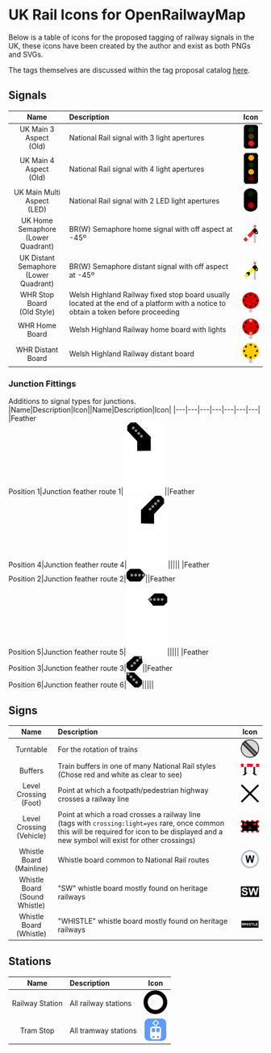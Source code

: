 # UK Rail Icons for OpenRailwayMap

Below is a table of icons for the proposed tagging of railway signals in the UK, these icons have been created by the author and exist as both PNGs and SVGs.

The tags themselves are discussed within the tag proposal catalog [here](https://github.com/artemis-beta/ukosmrailtags/blob/master/Catalog.md).

## Signals

|Name|Description|Icon|
|:---:|:---| :---:|
|UK Main 3 Aspect</br>(Old)|National Rail signal with 3 light apertures|!['UK Main 3AT'](../icons/GB/signal_UK_Main_3AT.png)|
|UK Main 4 Aspect</br>(Old)|National Rail signal with 4 light apertures|!['UK Main 4AT'](../icons/GB/signal_UK_Main_4AT.png)|
|UK Main Multi Aspect</br>(LED)|National Rail signal with 2 LED light apertures|!['UK Main LED'](../icons/GB/signal_UK_Main_LED.png)|
|UK Home Semaphore</br>(Lower Quadrant)|BR(W) Semaphore home signal with off aspect at -45º|!['UK Home Semaphore LQ'](../icons/GB/signal_UK_Main_LQ.png)|
|UK Distant Semaphore</br>(Lower Quadrant)|BR(W) Semaphore distant signal with off aspect at -45º|!['UK Distant Semaphore LQ'](../icons/GB/signal_UK_Distant_LQ.png)|
|WHR Stop Board</br>(Old Style)| Welsh Highland Railway fixed stop board usually located at the end of a platform with a notice to obtain a token before proceeding|!['WHR Old Stop'](../icons/GB/UK_WHR_Home_Board.png)|
|WHR Home Board| Welsh Highland Railway home board with lights|!['WHR Old Stop'](../icons/GB/UK_WHR_Home_Board_Lit.png)|
|WHR Distant Board| Welsh Highland Railway distant board|!['WHR Old Stop'](../icons/GB/UK_WHR_Distant_Board.png)|

### Junction Fittings

Additions to signal types for junctions.
|Name|Description|Icon||Name|Description|Icon|
|---|---|---|---|---|---|---|
|Feather</br>Position 1|Junction feather route 1|!['Junct1](../icons/GB/UK_Feather_Pos1.png)||Feather</br>Position 4|Junction feather route 4|!['Junct4](../icons/GB/UK_Feather_Pos4.png)|||||
|Feather</br>Position 2|Junction feather route 2|!['Junct2](../icons/GB/UK_Feather_Pos2.png)||Feather</br>Position 5|Junction feather route 5|!['Junct5](../icons/GB/UK_Feather_Pos5.png)|||||
|Feather</br>Position 3|Junction feather route 3|!['Junct3](../icons/GB/UK_Feather_Pos3.png)||Feather</br>Position 6|Junction feather route 6|!['Junct1](../icons/GB/UK_Feather_Pos6.png)|||||


## Signs

|Name|Description|Icon|
|:---:|:---| :---:|
|Turntable|For the rotation of trains|!['Turntable'](../icons/turntable.png)|
|Buffers|Train buffers in one of many National Rail styles</br>(Chose red and white as clear to see)|!['Turntable'](../icons/buffer.png)|
|Level Crossing</br>(Foot)|Point at which a footpath/pedestrian highway crosses a railway line|!['Turntable'](../icons/ped_crossing.png)|
|Level Crossing</br>(Vehicle)|Point at which a road crosses a railway line</br>(tags with `crossing:light=yes` rare, once common this will be required for icon to be displayed and a new symbol will exist for other crossings)|!['Turntable'](../icons/GB/UK_LevelCrossing.png)|
|Whistle Board</br>(Mainline)|Whistle board common to National Rail routes|!['W Board'](../icons/GB/UK_Main_WhistleBoard.png)|
|Whistle Board</br>(Sound Whistle)|"SW" whistle board mostly found on heritage railways|!['SW Board'](../icons/GB/UK_SW_WhistleBoard.png)|
|Whistle Board</br>(Whistle)|"WHISTLE" whistle board mostly found on heritage railways|!['SW Board'](../icons/GB/UK_Whistle_WhistleBoard.png)|

## Stations

|Name|Description|Icon|
|:---:|:---| :---:|
|Railway Station|All railway stations|!['station'](../icons/station.png)|
|Tram Stop|All tramway stations|!['station'](../icons/tram_stop.png)|